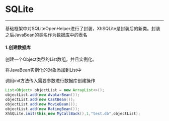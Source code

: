 # SQLite

---

基础框架中对SQLiteOpenHelper进行了封装，XhSQLite是封装后的新类。封装之后JavaBean的类名作为数据库中的表名

#### 1.创建数据库

创建一个Object类型的List数组，并且实例化。

将JavaBean实例化的对象添加到List中

调用init方法传入需要参数进行数据库创建操作

```java
List<Object> objectList = new ArrayList<>();
objectList.add(new AvatarBean());
objectList.add(new CastBean());
objectList.add(new MovieBean());
objectList.add(new RatingBean());
XhSQLite.init(this,new MyCallBack(),1,"test.db",objectList);
```



